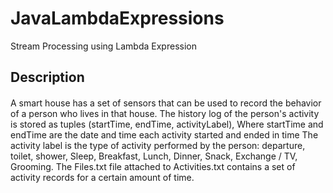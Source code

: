 # JavaLambdaExpressions
Stream Processing using Lambda Expression

## Description
#### 
A smart house has a set of sensors that can be used to record the behavior of a person who lives in that house.
The history log of the person's activity is stored as tuples (startTime, endTime, activityLabel),
Where startTime and endTime are the date and time each activity started and ended in time
The activity label is the type of activity performed by the person: departure, toilet, shower,
Sleep, Breakfast, Lunch, Dinner, Snack, Exchange / TV, Grooming.
The Files.txt file attached to Activities.txt contains a set of activity records for a certain amount of time.
